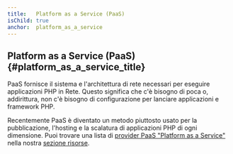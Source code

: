 ```yaml
---
title:   Platform as a Service (PaaS)
isChild: true
anchor:  platform_as_a_service
---
```


## Platform as a Service (PaaS)  {#platform_as_a_service_title}

PaaS fornisce il sistema e l'architettura di rete necessari per eseguire
applicazioni PHP in Rete. Questo significa che c'è bisogno di poca o,
addirittura, non c'è bisogno di configurazione per lanciare applicazioni e
framework PHP.

Recentemente PaaS è diventato un metodo piuttosto usato per la pubblicazione,
l'hosting e la scalatura di applicazioni PHP di ogni dimensione. Puoi trovare
una lista di [provider PaaS "Platform as a Service"](#php_paas_providers) nella
nostra [sezione risorse](#resources).

